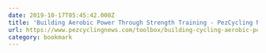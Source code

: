```yaml
---
date: 2019-10-17T05:45:42.000Z
title: 'Building Aerobic Power Through Strength Training - PezCycling News'
url: https://www.pezcyclingnews.com/toolbox/building-cycling-aerobic-power-through-strength-training/
category: bookmark
---
```

